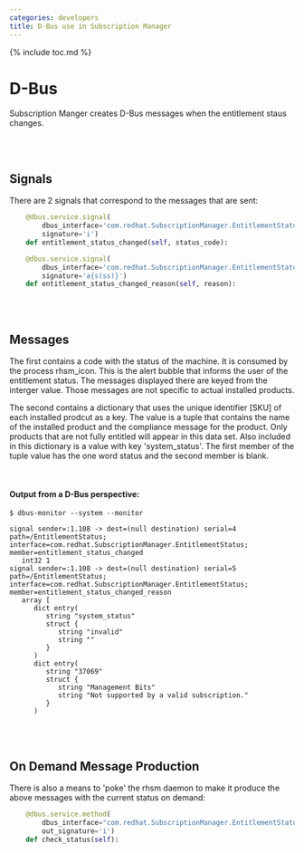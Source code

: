```yaml
---
categories: developers
title: D-Bus use in Subscription Manager
---
```

{% include toc.md %}

# D-Bus

Subscription Manger creates D-Bus messages when the entitlement staus changes. 

<br>
<br>

## Signals

There are 2 signals that correspond to the messages that are sent:

```python
    @dbus.service.signal(
        dbus_interface='com.redhat.SubscriptionManager.EntitlementStatus',
        signature='i')
    def entitlement_status_changed(self, status_code):
```
```python
    @dbus.service.signal(
        dbus_interface='com.redhat.SubscriptionManager.EntitlementStatus',
        signature='a{s(ss)}')
    def entitlement_status_changed_reason(self, reason):
```

<br>
<br>

## Messages

The first contains a code with the status of the machine. It is consumed by the process rhsm_icon. This is the alert bubble that informs the user of the entitlement status. The messages displayed there are keyed from the interger value. Those messages are not specific to actual installed products.

The second contains a dictionary that uses the unique identifier [SKU] of each installed prodcut as a key. The value is a tuple that contains the name of the installed product and the compliance message for the product. Only products that are not fully entitled will appear in this data set. Also included in this dictionary is a value with key 'system_status'. The first member of the tuple value has the one word status and the second member is blank.

<br>

#### Output from a D-Bus perspective:

```console
$ dbus-monitor --system --monitor

signal sender=:1.108 -> dest=(null destination) serial=4 path=/EntitlementStatus; interface=com.redhat.SubscriptionManager.EntitlementStatus; member=entitlement_status_changed
   int32 1
signal sender=:1.108 -> dest=(null destination) serial=5 path=/EntitlementStatus; interface=com.redhat.SubscriptionManager.EntitlementStatus; member=entitlement_status_changed_reason
   array [
      dict entry(
         string "system_status"
         struct {
            string "invalid"
            string ""
         }
      )
      dict entry(
         string "37069"
         struct {
            string "Management Bits"
            string "Not supported by a valid subscription."
         }
      )
```

<br>
<br>

## On Demand Message Production

There is also a means to 'poke' the rhsm daemon to make it produce the above messages with the current status on demand:

```python
    @dbus.service.method(
        dbus_interface="com.redhat.SubscriptionManager.EntitlementStatus",
        out_signature='i')
    def check_status(self):
```
